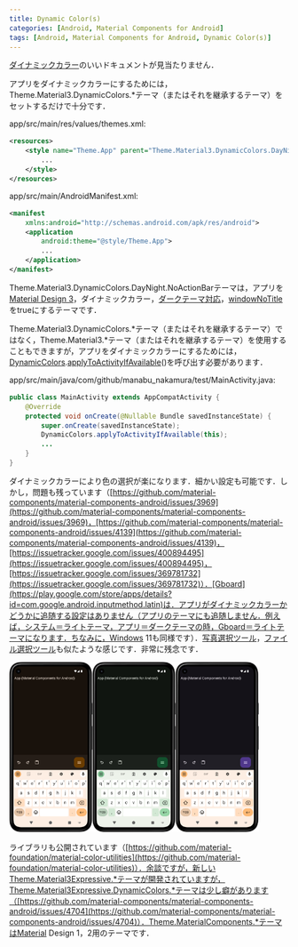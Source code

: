 ```yaml
---
title: Dynamic Color(s)
categories: [Android, Material Components for Android]
tags: [Android, Material Components for Android, Dynamic Color(s)]
---
```

[ダイナミックカラー](https://developer.android.com/develop/ui/views/theming/dynamic-colors?hl=ja)のいいドキュメントが見当たりません．

アプリをダイナミックカラーにするためには，Theme.Material3.DynamicColors.*テーマ（またはそれを継承するテーマ）をセットするだけで十分です．

app/src/main/res/values/themes.xml:
```xml
<resources>
    <style name="Theme.App" parent="Theme.Material3.DynamicColors.DayNight.NoActionBar">
        ...
    </style>
</resources>
```
app/src/main/AndroidManifest.xml:
```xml
<manifest
    xmlns:android="http://schemas.android.com/apk/res/android">
    <application
        android:theme="@style/Theme.App">
        ...
    </application>
</manifest>
```
Theme.Material3.DynamicColors.DayNight.NoActionBarテーマは，アプリを[Material Design 3](https://m3.material.io/)，ダイナミックカラー，[ダークテーマ対応](https://developer.android.com/develop/ui/views/theming/darktheme?hl=ja)，[windowNoTitle](https://developer.android.com/reference/android/R.attr#windowNoTitle)をtrueにするテーマです．

Theme.Material3.DynamicColors.*テーマ（またはそれを継承するテーマ）ではなく，Theme.Material3.*テーマ（またはそれを継承するテーマ）を使用することもできますが，アプリをダイナミックカラーにするためには，[DynamicColors](https://developer.android.com/reference/com/google/android/material/color/DynamicColors).[applyToActivityIfAvailable](https://developer.android.com/reference/com/google/android/material/color/DynamicColors#applyToActivityIfAvailable(android.app.Activity))()を呼び出す必要があります．

app/src/main/java/com/github/manabu_nakamura/test/MainActivity.java:
```java
public class MainActivity extends AppCompatActivity {
    @Override
    protected void onCreate(@Nullable Bundle savedInstanceState) {
        super.onCreate(savedInstanceState);
        DynamicColors.applyToActivityIfAvailable(this);
        ...
    }
}
```
ダイナミックカラーにより色の選択が楽になります．細かい設定も可能です．しかし，問題も残っています（[https://github.com/material-components/material-components-android/issues/3969](https://github.com/material-components/material-components-android/issues/3969)，[https://github.com/material-components/material-components-android/issues/4139](https://github.com/material-components/material-components-android/issues/4139)，[https://issuetracker.google.com/issues/400894495](https://issuetracker.google.com/issues/400894495)，[https://issuetracker.google.com/issues/369781732](https://issuetracker.google.com/issues/369781732)）．[Gboard](https://play.google.com/store/apps/details?id=com.google.android.inputmethod.latin)は．アプリがダイナミックカラーかどうかに追随する設定はありません（アプリのテーマにも追随しません．例えば，システム＝ライトテーマ，アプリ＝ダークテーマの時，Gboard＝ライトテーマになります．ちなみに，Windows 11も同様です）．[写真選択ツール](https://developer.android.com/training/data-storage/shared/photopicker?hl=ja)，[ファイル選択ツール](https://developer.android.com/training/data-storage/shared/documents-files?hl=ja)も似たような感じです．非常に残念です．

<img src="/assets/img/2025-03-20-1.png" alt="" width="150"><img src="/assets/img/2025-03-20-2.png" alt="" width="150"><img src="../assets/img/2025-03-20-3.png" alt="" width="150">

ライブラリも公開されています（[https://github.com/material-foundation/material-color-utilities](https://github.com/material-foundation/material-color-utilities)）．余談ですが，新しいTheme.Material3Expressive.*テーマが開発されていますが，Theme.Material3Expressive.DynamicColors.*テーマは少し癖があります（[https://github.com/material-components/material-components-android/issues/4704](https://github.com/material-components/material-components-android/issues/4704)）．Theme.MaterialComponents.*テーマはMaterial Design 1，2用のテーマです．